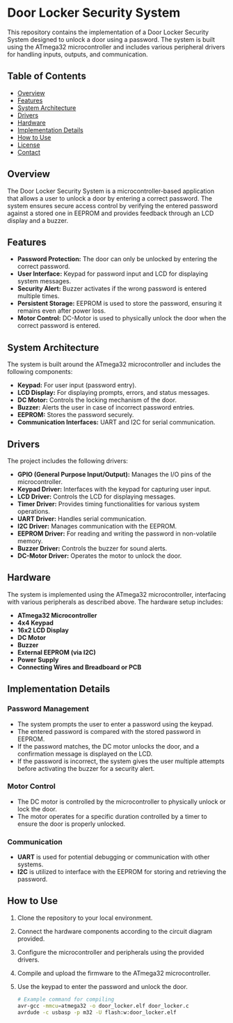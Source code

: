 # Door Locker Security System

This repository contains the implementation of a Door Locker Security System designed to unlock a door using a password. The system is built using the ATmega32 microcontroller and includes various peripheral drivers for handling inputs, outputs, and communication.

## Table of Contents

- [Overview](#overview)
- [Features](#features)
- [System Architecture](#system-architecture)
- [Drivers](#drivers)
- [Hardware](#hardware)
- [Implementation Details](#implementation-details)
- [How to Use](#how-to-use)
- [License](#license)
- [Contact](#contact)

## Overview

The Door Locker Security System is a microcontroller-based application that allows a user to unlock a door by entering a correct password. The system ensures secure access control by verifying the entered password against a stored one in EEPROM and provides feedback through an LCD display and a buzzer.

## Features

- **Password Protection:** The door can only be unlocked by entering the correct password.
- **User Interface:** Keypad for password input and LCD for displaying system messages.
- **Security Alert:** Buzzer activates if the wrong password is entered multiple times.
- **Persistent Storage:** EEPROM is used to store the password, ensuring it remains even after power loss.
- **Motor Control:** DC-Motor is used to physically unlock the door when the correct password is entered.

## System Architecture

The system is built around the ATmega32 microcontroller and includes the following components:

- **Keypad:** For user input (password entry).
- **LCD Display:** For displaying prompts, errors, and status messages.
- **DC Motor:** Controls the locking mechanism of the door.
- **Buzzer:** Alerts the user in case of incorrect password entries.
- **EEPROM:** Stores the password securely.
- **Communication Interfaces:** UART and I2C for serial communication.

## Drivers

The project includes the following drivers:

- **GPIO (General Purpose Input/Output):** Manages the I/O pins of the microcontroller.
- **Keypad Driver:** Interfaces with the keypad for capturing user input.
- **LCD Driver:** Controls the LCD for displaying messages.
- **Timer Driver:** Provides timing functionalities for various system operations.
- **UART Driver:** Handles serial communication.
- **I2C Driver:** Manages communication with the EEPROM.
- **EEPROM Driver:** For reading and writing the password in non-volatile memory.
- **Buzzer Driver:** Controls the buzzer for sound alerts.
- **DC-Motor Driver:** Operates the motor to unlock the door.

## Hardware

The system is implemented using the ATmega32 microcontroller, interfacing with various peripherals as described above. The hardware setup includes:

- **ATmega32 Microcontroller**
- **4x4 Keypad**
- **16x2 LCD Display**
- **DC Motor**
- **Buzzer**
- **External EEPROM (via I2C)**
- **Power Supply**
- **Connecting Wires and Breadboard or PCB**

## Implementation Details

### Password Management

- The system prompts the user to enter a password using the keypad.
- The entered password is compared with the stored password in EEPROM.
- If the password matches, the DC motor unlocks the door, and a confirmation message is displayed on the LCD.
- If the password is incorrect, the system gives the user multiple attempts before activating the buzzer for a security alert.

### Motor Control

- The DC motor is controlled by the microcontroller to physically unlock or lock the door.
- The motor operates for a specific duration controlled by a timer to ensure the door is properly unlocked.

### Communication

- **UART** is used for potential debugging or communication with other systems.
- **I2C** is utilized to interface with the EEPROM for storing and retrieving the password.

## How to Use

1. Clone the repository to your local environment.
2. Connect the hardware components according to the circuit diagram provided.
3. Configure the microcontroller and peripherals using the provided drivers.
4. Compile and upload the firmware to the ATmega32 microcontroller.
5. Use the keypad to enter the password and unlock the door.

    ```sh
    # Example command for compiling
    avr-gcc -mmcu=atmega32 -o door_locker.elf door_locker.c
    avrdude -c usbasp -p m32 -U flash:w:door_locker.elf
    ```

